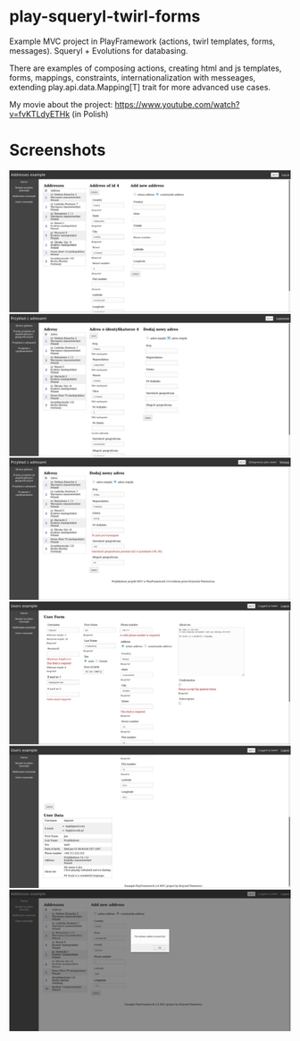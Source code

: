 # play-squeryl-twirl-forms
Example MVC project in PlayFramework (actions, twirl templates, forms, messages). Squeryl + Evolutions for databasing.

There are examples of composing actions, creating html and js templates, forms, mappings, constraints, internationalization with messeages, extending play.api.data.Mapping[T] trait for more advanced use cases.

My movie about the project: https://www.youtube.com/watch?v=fvKTLdyETHk (in Polish)

# Screenshots
![screeanshot01](.screenshots/Screenshot_20190221_140749.jpeg?raw=true "Screeanshot 01")
![screeanshot02](.screenshots/Screenshot_20190221_140849.jpeg?raw=true "Screeanshot 02")
![screeanshot03](.screenshots/Screenshot_20190221_141225.jpeg?raw=true "Screeanshot 03")
![screeanshot04](.screenshots/Screenshot_20190221_141920.jpeg?raw=true "Screeanshot 04")
![screeanshot05](.screenshots/Screenshot_20190221_142308.jpeg?raw=true "Screeanshot 05")
![screeanshot06](.screenshots/Screenshot_20190221_142419.jpeg?raw=true "Screeanshot 06")
